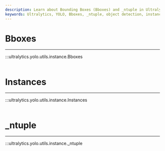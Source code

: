 ```yaml
---
description: Learn about Bounding Boxes (Bboxes) and _ntuple in Ultralytics YOLO for object detection. Improve accuracy and speed with these powerful tools.
keywords: Ultralytics, YOLO, Bboxes, _ntuple, object detection, instance segmentation
---
```


# Bboxes
---
:::ultralytics.yolo.utils.instance.Bboxes
<br><br>

# Instances
---
:::ultralytics.yolo.utils.instance.Instances
<br><br>

# _ntuple
---
:::ultralytics.yolo.utils.instance._ntuple
<br><br>